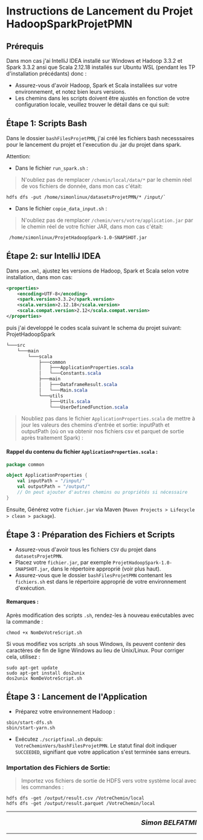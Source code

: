 # Instructions de Lancement du Projet HadoopSparkProjetPMN

## Prérequis
Dans mon cas j'ai IntelliJ IDEA installé sur Windows et Hadoop 3.3.2 et Spark 3.3.2 ansi que Scala 2.12.18 installés sur Ubuntu WSL (pendant les TP d'installation précédants) 
donc :
- Assurez-vous d'avoir Hadoop, Spark et Scala installées sur votre environnement, et notez bien leurs versions.
- Les chemins dans les scripts doivent être ajustés en fonction de votre configuration locale, veuillez trouver le détail dans ce qui suit:


## Étape 1: Scripts Bash

Dans le dossier `bashFilesProjetPMN`, j'ai créé les fichiers bash necesssaires pour le lancement du projet et l'execution du .jar du projet dans spark.

Attention:
- Dans le fichier `run_spark.sh` :

>N'oubliez pas de remplacer `/chemin/local/data/*` par le chemin réel de vos fichiers de donnée, dans mon cas c'était:
``` 
hdfs dfs -put /home/simonlinux/datasetsProjetPMN/* /input/`
``` 

- Dans le fichier `copie_data_input.sh` :

>N'oubliez pas de remplacer `/chemin/vers/votre/application.jar` par le chemin réel de votre fichier JAR, dans mon cas c'était:
```
 /home/simonlinux/ProjetHadoopSpark-1.0-SNAPSHOT.jar
```
## Étape 2: sur IntelliJ IDEA 

Dans `pom.xml`, ajustez les versions de Hadoop, Spark et Scala selon votre installation, dans mon cas:

```xml
<properties>
    <encoding>UTF-8</encoding>
    <spark.version>3.3.2</spark.version>
    <scala.version>2.12.18</scala.version>
    <scala.compat.version>2.12</scala.compat.version>
</properties>
```

puis j'ai developpé le codes scala suivant le schema du projet suivant:
ProjetHadoopSpark
```css
└───src
    └───main
        └───scala
            ├───common
            │   ├───ApplicationProperties.scala
            │   └───Constants.scala
            ├───main
            │   ├───DataframeResult.scala
            │   └───Main.scala
            └───utils
                ├───Utils.scala
                └───UserDefinedFunction.scala 
```

>Noubliez pas dans le fichier `ApplicationProperties.scala` de mettre à jour les valeurs des chemins d'entrée et sortie: inputPath et outputPath (où on va obtenir nos fichiers csv et parquet de sortie après traitement Spark) :

#### Rappel du contenu du fichier `ApplicationProperties.scala` :
```scala
package common

object ApplicationProperties {
    val inputPath = "/input/"
    val outputPath = "/output/"
    // On peut ajouter d'autres chemins ou propriétés si nécessaire
}
```

Ensuite, Générez votre `fichier.jar` via Maven (`Maven Projects > Lifecycle > clean > package`).

## Étape 3 : Préparation des Fichiers et Scripts

- Assurez-vous d'avoir tous les fichiers `CSV` du projet dans `datasetsProjetPMN`.
- Placez votre `fichier.jar`, par exemple `ProjetHadoopSpark-1.0-SNAPSHOT.jar`, dans le répertoire approprié (voir plus haut).
- Assurez-vous que le dossier `bashFilesProjetPMN` contenant les `fichiers.sh` est dans le répertoire approprié de votre environnement d'exécution.
#### Remarques :
Après modification des scripts `.sh`, rendez-les à nouveau exécutables avec la commande :
```
chmod +x NomDeVotreScript.sh
```
Si vous modifiez vos scripts .sh sous Windows, ils peuvent contenir des caractères de fin de ligne Windows au lieu de Unix/Linux. Pour corriger cela, utilisez :
```
sudo apt-get update
sudo apt-get install dos2unix
dos2unix NomDeVotreScript.sh
```

## Étape 3 : Lancement de l'Application

- Préparez votre environnement Hadoop :
```
sbin/start-dfs.sh
sbin/start-yarn.sh
```
- Exécutez `./scriptfinal.sh` depuis: `VotreCheminVers/bashFilesProjetPMN`. Le statut final doit indiquer `SUCCEEDED`, signifiant que votre application s'est terminée sans erreurs.

### Importation des Fichiers de Sortie:
> Importez vos fichiers de sortie de HDFS vers votre système local avec les commandes :
```
hdfs dfs -get /output/result.csv /VotreChemin/local
hdfs dfs -get /output/result.parquet /VotreChemin/local
```


---

<div align="right", style="font-size: large">

***Simon BELFATMI*** 

</div>

---





